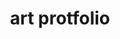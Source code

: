 ---
layout: page
permalink: /art-protfolio/
title: art protfolio
description: Some of my recent pieces
#Edit the `_data/repositories.yml` and change the `github_users` and `github_repos` lists to include your own GitHub profile and repositories.
nav: true
nav_order: 3
---